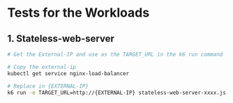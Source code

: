 # Tests for the Workloads

## 1. Stateless-web-server
```bash
# Get the External-IP and use as the TARGET_URL in the k6 run command

# Copy the external-ip
kubectl get service nginx-load-balancer

# Replace in {EXTERNAL-IP}
k6 run -e TARGET_URL=http://{EXTERNAL-IP} stateless-web-server-xxxx.js

```
